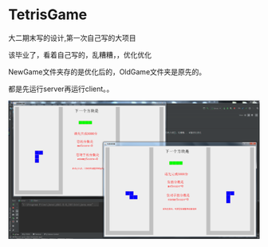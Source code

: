 # TetrisGame
大二期末写的设计,第一次自己写的大项目

该毕业了，看着自己写的，乱糟糟，，优化优化

NewGame文件夹存的是优化后的，OldGame文件夹是原先的。

都是先运行server再运行client。。

![1](https://github.com/xiaobaobao007/TetrisGame/blob/master/src/img/1.png)